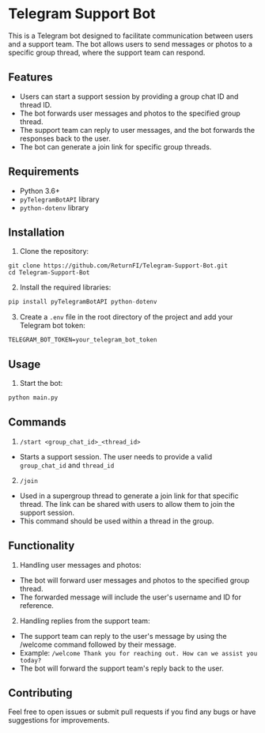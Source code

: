 # Telegram Support Bot
This is a Telegram bot designed to facilitate communication between users and a support team. The bot allows users to send messages or photos to a specific group thread, where the support team can respond.

## Features

- Users can start a support session by providing a group chat ID and thread ID.
- The bot forwards user messages and photos to the specified group thread.
- The support team can reply to user messages, and the bot forwards the responses back to the user.
- The bot can generate a join link for specific group threads.

## Requirements

- Python 3.6+
- `pyTelegramBotAPI` library
- `python-dotenv` library

## Installation
1. Clone the repository:
``` shell
git clone https://github.com/ReturnFI/Telegram-Support-Bot.git
cd Telegram-Support-Bot
```

2. Install the required libraries:
```python
pip install pyTelegramBotAPI python-dotenv
```

3. Create a `.env` file in the root directory of the project and add your Telegram bot token:
```
TELEGRAM_BOT_TOKEN=your_telegram_bot_token
```

## Usage
1. Start the bot:
```python
python main.py
```

## Commands
1. `/start <group_chat_id>_<thread_id>`
 - Starts a support session. The user needs to provide a valid `group_chat_id` and `thread_id`
2. `/join`
 - Used in a supergroup thread to generate a join link for that specific thread. The link can be shared with users to allow them to join the support session.
 - This command should be used within a thread in the group.

## Functionality

1. Handling user messages and photos:
- The bot will forward user messages and photos to the specified group thread.
- The forwarded message will include the user's username and ID for reference.
2. Handling replies from the support team:
- The support team can reply to the user's message by using the /welcome command followed by their message.
- Example: `/welcome Thank you for reaching out. How can we assist you today?`
- The bot will forward the support team's reply back to the user.

## Contributing
Feel free to open issues or submit pull requests if you find any bugs or have suggestions for improvements.
